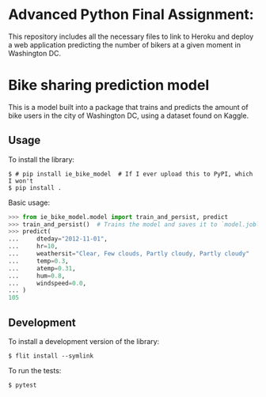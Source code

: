 # Advanced Python Final Assignment: 

This repository includes all the necessary files to link to Heroku and deploy a web application predicting the number of bikers at a given moment in Washington DC.

# Bike sharing prediction model

This is a model built into a package that trains and predicts the amount of bike users in the city of Washington DC, using a dataset found on Kaggle. 

## Usage

To install the library:

```
$ # pip install ie_bike_model  # If I ever upload this to PyPI, which I won't
$ pip install .
```

Basic usage:

```python
>>> from ie_bike_model.model import train_and_persist, predict
>>> train_and_persist()  # Trains the model and saves it to `model.joblib`
>>> predict(
...     dteday="2012-11-01",
...     hr=10,
...     weathersit="Clear, Few clouds, Partly cloudy, Partly cloudy"
...     temp=0.3,
...     atemp=0.31,
...     hum=0.8,
...     windspeed=0.0,
... )
105
```

## Development

To install a development version of the library:

```
$ flit install --symlink
```

To run the tests:

```
$ pytest
```

